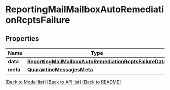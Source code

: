 # ReportingMailMailboxAutoRemediationRcptsFailure

## Properties
Name | Type | Description | Notes
------------ | ------------- | ------------- | -------------
**data** | [**ReportingMailMailboxAutoRemediationRcptsFailureData**](ReportingMailMailboxAutoRemediationRcptsFailureData.md) |  | [optional] 
**meta** | [**QuarantineMessagesMeta**](QuarantineMessagesMeta.md) |  | [optional] 

[[Back to Model list]](../README.md#documentation-for-models) [[Back to API list]](../README.md#documentation-for-api-endpoints) [[Back to README]](../README.md)

